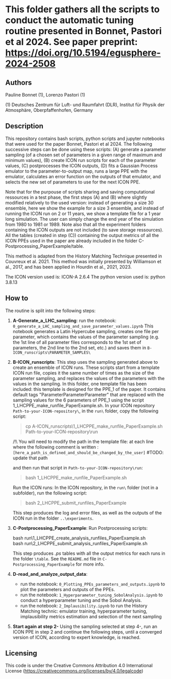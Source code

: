 # This folder gathers all the scripts to conduct the automatic tuning routine presented in Bonnet, Pastori et al 2024. See paper preprint: https://doi.org/10.5194/egusphere-2024-2508

## Authors
Pauline Bonnet (1), Lorenzo Pastori (1)

(1) Deutsches Zentrum für Luft- und Raumfahrt (DLR), Institut für Physik der Atmosphäre, Oberpfaffenhofen, Germany


## Description
This repository contains bash scripts, python scripts and jupyter notebooks that were used for the paper Bonnet, Pastori et al 2024. The following successive steps can be done using these scripts: (A) generate a parameter sampling (of a chosen set of parameters in a given range of maximum and minimum values), (B) create ICON run scripts for each of the parameter values, (C) postprocesses the ICON outputs, (D) fits a Gaussian Process emulator to the parameter-to-output map, runs a large PPE with the emulator, calculates an error function on the outputs of that emulator, and selects the new set of parameters to use for the next ICON PPE.

Note that for the purpouse of scripts sharing and saving computational ressources in a test phase, the first steps (A) and (B) where slightly modified relatively to the used version: instead of generating a size 30 ensemble, here we show the example for a size 3 ensemble, and instead of running the ICON run on 2 or 11 years, we show a template file for a 1 year long simulation. The user can simply change the end year of the simulation from 1980 to 1981 or 1989. Note also that all the experiment folders containing the ICON outputs are not included (to save storage ressources). All the tables (created in step (C)) containing the output metrics of all the ICON PPEs used in the paper are already included in the folder C-Postprocessing_PaperExample/table.

This method is adapted from the History Matching Technique presented in Couvreux et al. 2021. This method was initially presented by Williamson et al., 2017, and has been applied in Hourdin et al., 2021, 2023.

The ICON version used is: ICON-A 2.6.4
The python version used is: python 3.8.13

## How to

The routine is split into the following steps:

1. **A-Generate_a_LHC_sampling**: 
	run the notebook: `0_generate_a_LHC_sampling_and_save_parameter_values.ipynb`
	This notebook generates a Latin Hypercube sampling, creates one file per parameter, which contains the values of the parameter sampling (e.g. the 1st line of all parameter files corresponds to the 1st set of parameters, the 2nd line to the 2nd set, etc.) and saves them in `B-ICON_runscripts\PARAMETER_SAMPLES\`

2. **B-ICON_runscripts**:
	This step uses the sampling generated above to create an ensemble of ICON runs. These scripts start from a template ICON run file, copies it the same number of times as the size of the parameter sampling, and replaces the values of the parameters with the values in the sampling. In this folder, one template file has been included: this template is designed for the PPE_1 of the paper. It contains default tags "ParameterParameterParameter" that are replaced with the sampling values for the 6 parameters of PPE_1 using the script 1_LHCPPE_make_runfile_PaperExample.sh.
	In your ICON repository `Path-to-your-ICON-repository\`, in the `run\` folder, copy the following script:

	> cp A-ICON_runscripts\1_LHCPPE_make_runfile_PaperExample.sh Path-to-your-ICON-repository\run

	/!\ You will need to modify the path in the template file: at each line where the following comment is written : 
	`[here_a_path_is_defined_and_should_be_changed_by_the_user]` #TODO: update that path 

	and then run that script in `Path-to-your-ICON-repository\run`:

	> bash 1_LHCPPE_make_runfile_PaperExample.sh

	Run the ICON runs:
	In the ICON repository, in the `run\` folder (not in a subfolder), run the following script: 

	> bash 2_LHCPPE_submit_runfiles_PaperExample

	This step produces the log and error files, as well as the outputs of the ICON run in the folder `..\experiments`.

3. **C-Postprocessing_PaperExample**:
	Run Postprocessing scripts:

	>>>		
	bash run\1_LHCPPE_create_analysis_runfiles_PaperExample.sh \
	bash run\2_LHCPPE_submit_analysis_runfiles_PaperExample.sh
	>>>

	This step produces _.ps_ tables with all the output metrics for each runs in the folder `\table`. See the `README.md` file in `C-Postprocessing_PaperExample` for more info.

4. **D-read_and_analyze_output_data**:
	- run the notebook: `0_Plotting_PPEs_parameters_and_outputs.ipynb` to plot the parameters and outputs of the PPEs.
	- run the notebook: `1_Hyperparameter_tuning_SobolAnalysis.ipynb` to conduct a hyperparameter tuning and the Sobol Analysis.
	- run the notebook: `2_Implausibility.ipynb` to run the History Matching technic: emulator training, hyperparameter tuning, 
implausibility metrics estimation and selection of the next sampling 

5. **Start again at step 2-**
Using the sampling selected at step 4-, run an ICON PPE in step 2 and continue the following steps, until a converged version of ICON, according to expert knowledge, is reached.

## Licensing
This code is under the Creative Commons Attribution 4.0 International License (https://creativecommons.org/licenses/by/4.0/legalcode)

